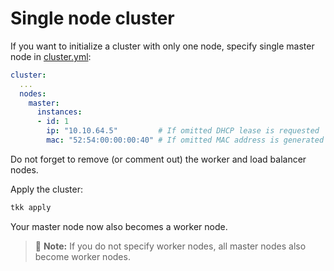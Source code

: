 # Single node cluster

If you want to initialize a cluster with only one node,
specify single master node in [cluster.yml](/cluster.yml):

```yaml
cluster:
  ...
  nodes:
    master:
      instances:
      - id: 1
        ip: "10.10.64.5"         # If omitted DHCP lease is requested
        mac: "52:54:00:00:00:40" # If omitted MAC address is generated
```

Do not forget to remove (or comment out) the worker and load balancer nodes.

Apply the cluster:
```sh
tkk apply
```

Your master node now also becomes a worker node.

> :scroll: **Note:** If you do not specify worker nodes, all master nodes also become worker nodes.
